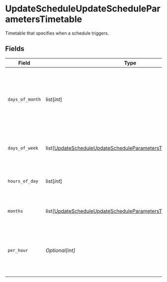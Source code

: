 # UpdateScheduleUpdateScheduleParametersTimetable

Timetable that specifies when a schedule triggers.


## Fields

| Field                                                                                                                                                   | Type                                                                                                                                                    | Required                                                                                                                                                | Description                                                                                                                                             |
| ------------------------------------------------------------------------------------------------------------------------------------------------------- | ------------------------------------------------------------------------------------------------------------------------------------------------------- | ------------------------------------------------------------------------------------------------------------------------------------------------------- | ------------------------------------------------------------------------------------------------------------------------------------------------------- |
| `days_of_month`                                                                                                                                         | list[*int*]                                                                                                                                             | :heavy_minus_sign:                                                                                                                                      | Days in a month in which the schedule triggers. This is mutually exclusive with days in a week.                                                         |
| `days_of_week`                                                                                                                                          | list[[UpdateScheduleUpdateScheduleParametersTimetableDaysOfWeek](../../models/operations/updatescheduleupdatescheduleparameterstimetabledaysofweek.md)] | :heavy_minus_sign:                                                                                                                                      | Days in a week in which the schedule triggers.                                                                                                          |
| `hours_of_day`                                                                                                                                          | list[*int*]                                                                                                                                             | :heavy_minus_sign:                                                                                                                                      | Hours in a day in which the schedule triggers.                                                                                                          |
| `months`                                                                                                                                                | list[[UpdateScheduleUpdateScheduleParametersTimetableMonths](../../models/operations/updatescheduleupdatescheduleparameterstimetablemonths.md)]         | :heavy_minus_sign:                                                                                                                                      | Months in which the schedule triggers.                                                                                                                  |
| `per_hour`                                                                                                                                              | *Optional[int]*                                                                                                                                         | :heavy_minus_sign:                                                                                                                                      | Number of times a schedule triggers per hour, value must be between 1 and 60                                                                            |